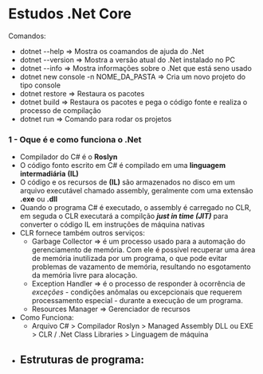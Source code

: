 # Estudos .Net Core
Comandos:

- dotnet --help => Mostra os coamandos de ajuda do .Net
- dotnet --version => Mostra a versão atual do .Net instalado no PC
- dotnet --info => Mostra informações sobre o .Net que está seno usado
- dotnet new console -n NOME_DA_PASTA => Cria um novo projeto do tipo console
- dotnet restore => Restaura os pacotes
- dotnet build => Restaura os pacotes e pega o código fonte e realiza o processo de compilação
- dotnet run => Comando para rodar os projetos

### 1 - Oque é e como funciona o .Net

- Compilador do C# é o __Roslyn__ 
- O código fonto escrito em C# é compilado em uma **linguagem intermadiária** __(IL)__
- O código e os recursos de **(IL)** são armazenados no disco em um arquivo executável chamado assembly, geralmente com uma extensão **.exe** ou **.dll** 
- Quando o programa C# é executado, o assembly é carregado no CLR, em seguda o CLR executará a compilção ***just in time (JIT)*** para converter o código IL em instruções de máquina nativas
- CLR fornece também outros serviços:
  - Garbage Collector => é um processo usado para a automação do gerenciamento de memória. Com ele é possível recuperar uma área de memória inutilizada por um programa, o que pode evitar problemas de vazamento de memória, resultando no esgotamento da memória livre para alocação.
  - Exception Handler => é o processo de responder à ocorrência de *exceções* - condições anômalas ou excepcionais que requerem processamento especial - durante a execução de um programa.
  - Resources Manager => Gerenciador de recursos
- Como Funciona:
  - Arquivo C# > Compilador Roslyn > Managed Assembly DLL ou EXE > CLR / .Net Class Libraries > Linguagem de máquina
- Estruturas de programa:
  - 



